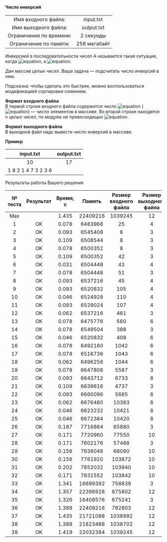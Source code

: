 #### Число инверсий ####


|                          |              |
|:------------------------:|:------------:|
| Имя входного файла:      | input.txt    |
| Имя выходного файла:     | output.txt   |
| Ограничение по времени:  | 2 секунды    |
| Ограничение по памяти:   | 256 мегабайт |

*Инверсией* в последовательности чисел A называется такая ситуация, когда ![equation](https://latex.codecogs.com/svg.latex?\inline&space;i&space;<&space;j), а ![equation](https://latex.codecogs.com/svg.latex?\inline&space;A_i&space;>&space;A_j).

Дан массив целых чисел. Ваша задача — подсчитать число инверсий в нем.

Подсказка: чтобы сделать это быстрее, можно воспользоваться модификацией сортировки слиянием.

__Формат входного файла__<br>
В первой строке входного файла содержится число ![equation](http://latex.codecogs.com/svg.latex?\inline&space;n) (![equation](https://latex.codecogs.com/svg.latex?\inline&space;1&space;\le&space;n&space;\le&space;10^5)) — число элементов в массиве. Во второй строке находятся n целых чисел, по модулю не превосходящих ![equation](http://latex.codecogs.com/svg.latex?\inline&space;10^9).

__Формат выходного файла__<br>
В выходной файл надо вывести число инверсий в массиве.

__Пример__

|      input.txt      |  output.txt  |
|:-------------------:|:------------:|
| 10                  | 17           |
| 1 8 2 1 4 7 3 2 3 6 |              |

Результаты работы Вашего решения

|№ теста | Результат | Время, с |  Память  | Размер входного файла | Размер выходного файла |
|:------:|:---------:|:--------:|:--------:|:---------------------:|:----------------------:|
|  Max	 |           |	1.435	| 22409216 |	1039245            | 12                     |
| 1	     | OK	     |  0.078	| 6483968  |    25	               | 4                      | 
| 2	     | OK	     |  0.093	| 6545408  |  	6	               | 3                      |
| 3	     | OK	     |  0.109	| 6508544  |	8	               | 3                      |
| 4	     | OK	     |  0.078	| 6500352  |	8	               | 3                      |
| 5	     | OK	     |  0.109	| 6500352  |	42	               | 3                      |
| 6	     | OK	     |  0.031	| 6504448  |	43	               | 4                      |
| 7	     | OK	     |  0.078	| 6504448  |	51	               | 3                      |
| 8	     | OK	     |  0.093	| 6537216  |    45	               | 4                      |
| 9	     | OK	     |  0.093	| 6520832  |	105	               | 4                      |
| 10	 | OK	     |  0.046	| 6524928  | 	110	               | 4                      |
| 11	 | OK	     |  0.093	| 6529024  | 	107	               | 4                      |
| 12	 | OK	     |  0.062	| 6537216  |    461	               | 3                      |
| 13	 | OK	     |  0.078	| 6475776  |	560	               | 6                      |
| 14	 | OK	     |  0.078	| 6549504  |	388	               | 3                      |
| 15	 | OK	     |  0.046	| 6520832  |	408	               | 6                      |
| 16	 | OK	     |  0.078	| 6492160  |	1042	           | 6                      |
| 17	 | OK	     |  0.078	| 6516736  |    1043	           | 6                      |
| 18	 | OK	     |  0.062	| 6496256  |    1044	           | 6                      |
| 19	 | OK	     |  0.078	| 6647808  |	5587	           | 3                      |
| 20	 | OK	     |  0.093	| 6643712  |	6733	           | 8                      |
| 21	 | OK	     |  0.109	| 6639616  |	4737	           | 3                      |
| 22	 | OK	     |  0.093	| 6660096  |	5685	           | 8                      |
| 23	 | OK	     |  0.062	| 6676480  |	10383	           | 8                      |
| 24	 | OK	     |  0.046	| 6623232  |	10421	           | 8                      |
| 25	 | OK	     |  0.046	| 6672384  |	10420	           | 8                      | 
| 26	 | OK	     |  0.187	| 7716864  |	65880	           | 3                      |
| 27	 | OK	     |  0.171	| 7720960  |	77550	           | 10                     |
| 28	 | OK	     |  0.171	| 7602176  |	57488	           | 3                      |
| 29	 | OK	     |  0.156	| 7938048  |	68090	           | 10                     |
| 30	 | OK	     |  0.156	| 7761920  |	103872	           | 10                     |
| 31	 | OK	     |  0.202	| 7852032  |	103940	           | 10                     |
| 32	 | OK	     |  0.171	| 7831552  |	103842	           | 10                     |
| 33	 | OK	     |  1.341	| 16699392 |	758839	           | 3                      |
| 34	 | OK	     |  1.357	| 22396928 |	875802	           | 12                     |
| 35	 | OK	     |  1.326	| 16408576 |	675241	           | 3                      |
| 36	 | OK	     |  1.388	| 22409216 |	782803	           | 12                     |
| 37	 | OK	     |  1.435	| 21721088 |	1038992	           | 12                     |
| 38	 | OK	     |  1.388	| 21823488 |	1038702	           | 12                     |
| 39	 | OK	     |  1.419	| 22032384 |	1039245	           | 12                     |
